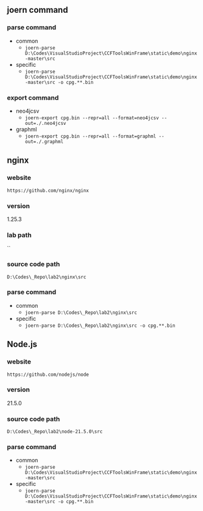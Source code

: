 ## joern command

### parse command

- common
  - `joern-parse D:\Codes\VisualStudioProject\CCFToolsWinFrame\static\demo\nginx-master\src`
- specific
  - `joern-parse D:\Codes\VisualStudioProject\CCFToolsWinFrame\static\demo\nginx-master\src -o cpg.**.bin`

### export command

- neo4jcsv
  - `joern-export cpg.bin --repr=all --format=neo4jcsv --out=./.neo4jcsv`
- graphml
  - `joern-export cpg.bin --repr=all --format=graphml --out=./.graphml`



## nginx

### website

`https://github.com/nginx/nginx`

### version

1.25.3

### lab path

``

### source code path

`D:\Codes\_Repo\lab2\nginx\src`

### parse command

- common
  - `joern-parse D:\Codes\_Repo\lab2\nginx\src`
- specific
  - `joern-parse D:\Codes\_Repo\lab2\nginx\src -o cpg.**.bin`

## Node.js

### website

`https://github.com/nodejs/node`

### version

21.5.0

### source code path

`D:\Codes\_Repo\lab2\node-21.5.0\src`

### parse command

- common
  - `joern-parse D:\Codes\VisualStudioProject\CCFToolsWinFrame\static\demo\nginx-master\src`
- specific
  - `joern-parse D:\Codes\VisualStudioProject\CCFToolsWinFrame\static\demo\nginx-master\src -o cpg.**.bin`
